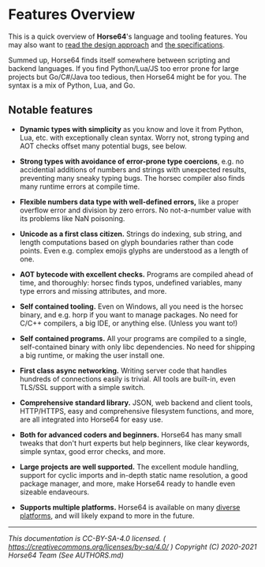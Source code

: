 
# Features Overview

This is a quick overview of **Horse64**'s language and tooling
features. You may also want to [read the design approach](
./Design.md) and [the specifications](./Specification/Horse64.md).

Summed up, Horse64 finds itself somewhere between scripting and
backend languages. If you find Python/Lua/JS too error prone for
large projects but Go/C#/Java too tedious, then Horse64 might
be for you. The syntax is a mix of Python, Lua, and Go.


## Notable features

- **Dynamic types with simplicity** as you know and love it
  from Python, Lua, etc. with exceptionally clean syntax.
  Worry not, strong typing and AOT checks offset many potential bugs,
  see below.

- **Strong types with avoidance of error-prone type coercions**,
  e.g. no accidential additions of numbers and strings with
  unexpected results, preventing many sneaky typing bugs. The horsec
  compiler also finds many runtime errors at compile time.

- **Flexible numbers data type with well-defined errors,**
  like a proper overflow error and division by zero errors.
  No not-a-number value with its problems like NaN poisoning.

- **Unicode as a first class citizen.** Strings do indexing,
  sub string, and length computations based on glyph boundaries
  rather than code points. Even e.g. complex emojis glyphs
  are understood as a length of one.

- **AOT bytecode with excellent checks.** Programs are compiled
  ahead of time, and thoroughly: horsec finds typos, undefined
  variables, many type errors and missing attributes, and more.

- **Self contained tooling.** Even on Windows, all you need is
  the horsec binary, and e.g. horp if you want to manage packages.
  No need for C/C++ compilers, a big IDE, or anything else. (Unless
  you want to!)

- **Self contained programs.** All your programs are compiled
  to a single, self-contained binary with only libc dependencies.
  No need for shipping a big runtime, or making the user install one.

- **First class async networking.** Writing server code that
  handles hundreds of connections easily is trivial. All
  tools are built-in, even TLS/SSL support with a simple switch.

- **Comprehensive standard library.** JSON, web backend and client
  tools, HTTP/HTTPS, easy and comprehensive filesystem functions,
  and more, are all integrated into Horse64 for easy use.

- **Both for advanced coders and beginners.** Horse64 has many
  small tweaks that don't hurt experts but help beginners, like
  clear keywords, simple syntax, good error checks, and more.

- **Large projects are well supported.** The excellent module
  handling, support for cyclic imports and in-depth static
  name resolution, a good package manager, and more, make
  Horse64 ready to handle even sizeable endaveours.

- **Supports multiple platforms.** Horse64 is available on many
  [diverse platforms](./Platform%20Support.md), and will likely
  expand to more in the future.

---
*This documentation is CC-BY-SA-4.0 licensed.
( https://creativecommons.org/licenses/by-sa/4.0/ )
Copyright (C) 2020-2021 Horse64 Team (See AUTHORS.md)*
